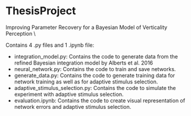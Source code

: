 # ThesisProject
Improving Parameter Recovery for a Bayesian Model of Verticality Perception \

Contains 4 .py files and 1 .ipynb file:
- integration_model.py: Contains the code to generate data from the refined Bayesian integration model by Alberts et al. 2016
- neural_network.py: Contains the code to train and save networks.
- generate_data.py: Contains the code to generate training data for network training as well as for adaptive stimulus selection.
- adaptive_stimulus_selection.py: Contains the code to simulate the experiment with adaptive stimulus selection.
- evaluation.ipynb: Contains the code to create visual representation of network errors and adaptive stimulus selection. 
